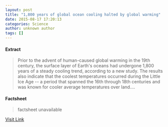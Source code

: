 ```yaml
---
layout: post
title: "1,800 years of global ocean cooling halted by global warming"
date: 2015-08-17 17:20:13
categories: Science
author: unknown author
tags: []
---
```



#### Extract
>Prior to the advent of human-caused global warming in the 19th century, the surface layer of Earth's oceans had undergone 1,800 years of a steady cooling trend, according to a new study. The results also indicate that the coolest temperatures occurred during the Little Ice Age -- a period that spanned the 16th through 18th centuries and was known for cooler average temperatures over land....

#### Factsheet
>factsheet unavailable

[Visit Link](http://www.sciencedaily.com/releases/2015/08/150817132013.htm)


